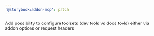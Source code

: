 ```yaml
---
'@storybook/addon-mcp': patch
---
```


Add possibility to configure toolsets (dev tools vs docs tools) either via addon options or request headers
